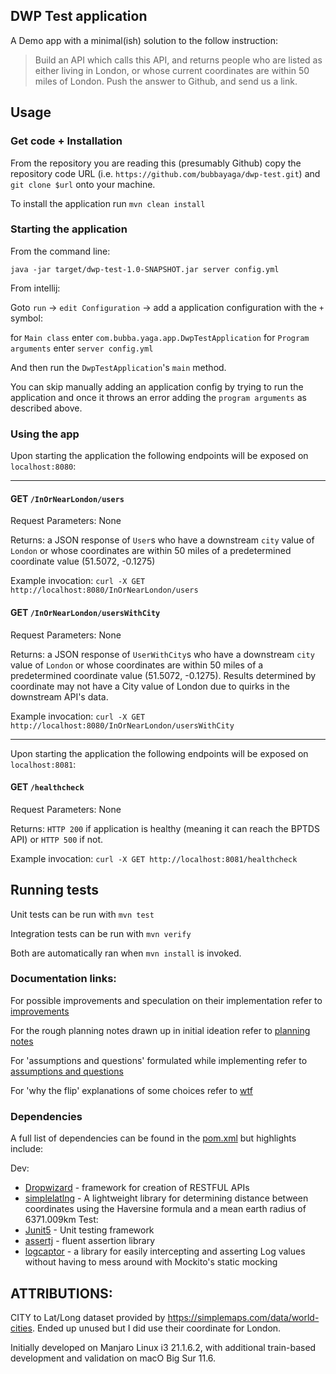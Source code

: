 ## DWP Test application 

A Demo app with a minimal(ish) solution to the follow instruction: 

>Build an API which calls this API, and returns people who are listed as either living in London, or whose current coordinates are within 50 miles of London. Push the answer to Github, and send us a link.

## Usage

### Get code + Installation 

From the repository you are reading this (presumably Github) copy the repository code URL (i.e. `https://github.com/bubbayaga/dwp-test.git`) and `git clone $url` onto your machine. 

To install the application run `mvn clean install` 

### Starting the application 

From the command line: 

`java -jar target/dwp-test-1.0-SNAPSHOT.jar server config.yml` 

From intellij: 

Goto `run` -> `edit Configuration` -> add a application configuration with the `+` symbol: 

for `Main class` enter `com.bubba.yaga.app.DwpTestApplication` 
for `Program arguments` enter `server config.yml` 

And then run the `DwpTestApplication`'s `main` method. 

You can skip manually adding an application config by trying to run the application and once it throws an error adding the `program arguments` as described above. 

### Using the app

Upon starting the application the following endpoints will be exposed on `localhost:8080`:

---

#### GET `/InOrNearLondon/users`
 
Request Parameters: None

Returns: a JSON response of `User`s who have a downstream `city` value of `London` or whose coordinates are within 50 miles of a predetermined coordinate value (51.5072, -0.1275)

Example invocation: `curl -X GET http://localhost:8080/InOrNearLondon/users`

#### GET `/InOrNearLondon/usersWithCity`

Request Parameters: None

Returns: a JSON response of `UserWithCity`s who have a downstream `city` value of `London` or whose coordinates are within 50 miles of a predetermined coordinate value (51.5072, -0.1275).
Results determined by coordinate may not have a City value of London due to quirks in the downstream API's data. 

Example invocation: `curl -X GET http://localhost:8080/InOrNearLondon/usersWithCity`

--- 
Upon starting the application the following endpoints will be exposed on `localhost:8081`:

#### GET `/healthcheck`

Request Parameters: None

Returns: `HTTP 200` if application is healthy (meaning it can reach the BPTDS API) or `HTTP 500` if not. 

Example invocation: `curl -X GET http://localhost:8081/healthcheck`

## Running tests 

Unit tests can be run with `mvn test`

Integration tests can be run with `mvn verify`

Both are automatically ran when `mvn install` is invoked. 

### Documentation links:

For possible improvements and speculation on their implementation refer to [improvements](src/docs/improvements.md)

For the rough planning notes drawn up in initial ideation refer to [planning notes](src/docs/planning_notes.md) 

For 'assumptions and questions' formulated while implementing refer to [assumptions and questions](src/docs/assumptions%20and%20questions.md)

For 'why the flip' explanations of some choices refer to [wtf](src/docs/wtf.md)

### Dependencies 

A full list of dependencies can be found in the [pom.xml](pom.xml) but highlights include:

Dev:
* [Dropwizard](www.dropwizard.io) - framework for creation of RESTFUL APIs
* [simplelatlng](https://github.com/JavadocMD/simplelatlng) - A lightweight library for determining distance between coordinates using the Haversine formula and a mean earth radius of 6371.009km
Test:
* [Junit5](https://junit.org/junit5/docs/current/user-guide/) - Unit testing framework
* [assertj](https://assertj.github.io/doc/) - fluent assertion library
* [logcaptor](https://github.com/Hakky54/log-captor) - a library for easily intercepting and asserting Log values without having to mess around with Mockito's static mocking

## ATTRIBUTIONS:

CITY to Lat/Long dataset provided by https://simplemaps.com/data/world-cities. Ended up unused but I did use their coordinate for London. 

Initially developed on Manjaro Linux i3 21.1.6.2, with additional train-based development and validation on macO Big Sur 11.6.

